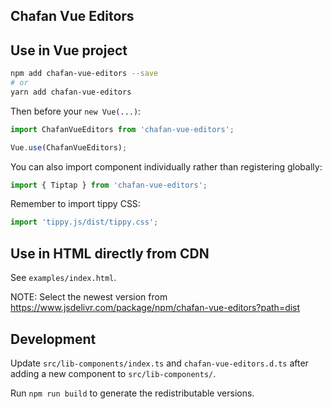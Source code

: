 ## Chafan Vue Editors


## Use in Vue project

```bash
npm add chafan-vue-editors --save
# or
yarn add chafan-vue-editors
```

Then before your `new Vue(...)`:

```typescript
import ChafanVueEditors from 'chafan-vue-editors';

Vue.use(ChafanVueEditors);
```

You can also import component individually rather than registering globally:

```typescript
import { Tiptap } from 'chafan-vue-editors';
```

Remember to import tippy CSS:

```ts
import 'tippy.js/dist/tippy.css';
```

## Use in HTML directly from CDN

See `examples/index.html`.

NOTE: Select the newest version from https://www.jsdelivr.com/package/npm/chafan-vue-editors?path=dist

## Development

Update `src/lib-components/index.ts` and `chafan-vue-editors.d.ts` after adding a new component to `src/lib-components/`.

Run `npm run build` to generate the redistributable versions.
